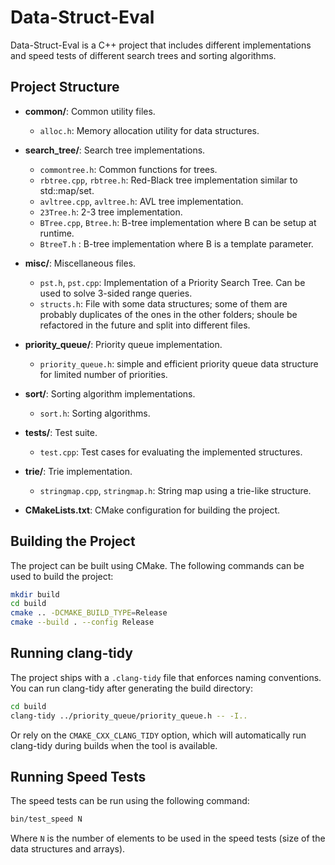 # Data-Struct-Eval

Data-Struct-Eval is a C++ project that includes different implementations
and speed tests of different search trees and sorting algorithms.

## Project Structure

- **common/**: Common utility files.
    - `alloc.h`: Memory allocation utility for data structures.

- **search_tree/**: Search tree implementations.
    - `commontree.h`: Common functions for trees.
    - `rbtree.cpp`, `rbtree.h`: Red-Black tree implementation similar to std::map/set.
    - `avltree.cpp`, `avltree.h`: AVL tree implementation.
    - `23Tree.h`: 2-3 tree implementation.
    - `BTree.cpp`, `Btree.h`: B-tree implementation where B can be setup at runtime.
    - `BtreeT.h` : B-tree implementation where B is a template parameter.

- **misc/**: Miscellaneous files.
    - `pst.h`, `pst.cpp`: Implementation of a Priority Search Tree. Can be used to solve 3-sided range queries.
    - `structs.h`: File with some data structures; some of them are probably duplicates of the ones in the other folders;
       shoule be refactored in the future and split into different files.

- **priority_queue/**: Priority queue implementation.
    - `priority_queue.h`: simple and efficient priority queue data structure for limited number of priorities.

- **sort/**: Sorting algorithm implementations.
    - `sort.h`: Sorting algorithms.

- **tests/**: Test suite.
    - `test.cpp`: Test cases for evaluating the implemented structures.

- **trie/**: Trie implementation.
    - `stringmap.cpp`, `stringmap.h`: String map using a trie-like structure.

- **CMakeLists.txt**: CMake configuration for building the project.


## Building the Project

The project can be built using CMake. The following commands can be used to build the project:

```bash
mkdir build
cd build
cmake .. -DCMAKE_BUILD_TYPE=Release
cmake --build . --config Release
```

## Running clang-tidy

The project ships with a `.clang-tidy` file that enforces naming conventions.
You can run clang-tidy after generating the build directory:

```bash
cd build
clang-tidy ../priority_queue/priority_queue.h -- -I..
```

Or rely on the `CMAKE_CXX_CLANG_TIDY` option, which will automatically run
clang-tidy during builds when the tool is available.

## Running Speed Tests

The speed tests can be run using the following command:

```bash
bin/test_speed N
```

Where `N` is the number of elements to be used in the speed tests 
(size of the data structures and arrays).
